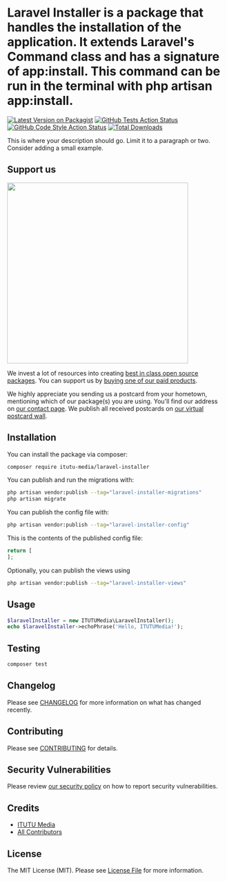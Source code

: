 # Laravel Installer is a package that handles the installation of the application. It extends Laravel's Command class and has a signature of app:install. This command can be run in the terminal with php artisan app:install.

[![Latest Version on Packagist](https://img.shields.io/packagist/v/itutu-media/laravel-installer.svg?style=flat-square)](https://packagist.org/packages/itutu-media/laravel-installer)
[![GitHub Tests Action Status](https://img.shields.io/github/actions/workflow/status/itutu-media/laravel-installer/run-tests.yml?branch=main&label=tests&style=flat-square)](https://github.com/itutu-media/laravel-installer/actions?query=workflow%3Arun-tests+branch%3Amain)
[![GitHub Code Style Action Status](https://img.shields.io/github/actions/workflow/status/itutu-media/laravel-installer/fix-php-code-style-issues.yml?branch=main&label=code%20style&style=flat-square)](https://github.com/itutu-media/laravel-installer/actions?query=workflow%3A"Fix+PHP+code+style+issues"+branch%3Amain)
[![Total Downloads](https://img.shields.io/packagist/dt/itutu-media/laravel-installer.svg?style=flat-square)](https://packagist.org/packages/itutu-media/laravel-installer)

This is where your description should go. Limit it to a paragraph or two. Consider adding a small example.

## Support us

[<img src="https://github-ads.s3.eu-central-1.amazonaws.com/laravel-installer.jpg?t=1" width="419px" />](https://spatie.be/github-ad-click/laravel-installer)

We invest a lot of resources into creating [best in class open source packages](https://spatie.be/open-source). You can support us by [buying one of our paid products](https://spatie.be/open-source/support-us).

We highly appreciate you sending us a postcard from your hometown, mentioning which of our package(s) you are using. You'll find our address on [our contact page](https://spatie.be/about-us). We publish all received postcards on [our virtual postcard wall](https://spatie.be/open-source/postcards).

## Installation

You can install the package via composer:

```bash
composer require itutu-media/laravel-installer
```

You can publish and run the migrations with:

```bash
php artisan vendor:publish --tag="laravel-installer-migrations"
php artisan migrate
```

You can publish the config file with:

```bash
php artisan vendor:publish --tag="laravel-installer-config"
```

This is the contents of the published config file:

```php
return [
];
```

Optionally, you can publish the views using

```bash
php artisan vendor:publish --tag="laravel-installer-views"
```

## Usage

```php
$laravelInstaller = new ITUTUMedia\LaravelInstaller();
echo $laravelInstaller->echoPhrase('Hello, ITUTUMedia!');
```

## Testing

```bash
composer test
```

## Changelog

Please see [CHANGELOG](CHANGELOG.md) for more information on what has changed recently.

## Contributing

Please see [CONTRIBUTING](CONTRIBUTING.md) for details.

## Security Vulnerabilities

Please review [our security policy](../../security/policy) on how to report security vulnerabilities.

## Credits

- [ITUTU Media](https://github.com/itutu-media)
- [All Contributors](../../contributors)

## License

The MIT License (MIT). Please see [License File](LICENSE.md) for more information.
